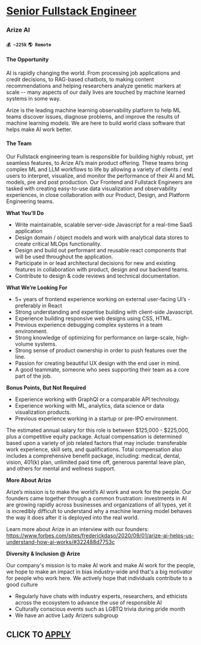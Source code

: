# [Senior Fullstack Engineer](https://www.remotewlb.com/apply/senior-fullstack-engineer-62466)  
### Arize AI  
#### `💰 ~225k` `🌎 Remote`  

#### **The Opportunity**

AI is rapidly changing the world. From processing job applications and credit decisions, to RAG-based chatbots, to making content recommendations and helping researchers analyze genetic markers at scale -- many aspects of our daily lives are touched by machine learned systems in some way.

Arize is the leading machine learning observability platform to help ML teams discover issues, diagnose problems, and improve the results of machine learning models. We are here to build world class software that helps make AI work better.

#### **The Team**

Our Fullstack engineering team is responsible for building highly robust, yet seamless features, to Arize AI’s main product offering. These teams bring complex ML and LLM workflows to life by allowing a variety of clients / end users to interpret, visualize, and monitor the performance of their AI and ML models, pre and post production. Our Frontend and Fullstack Engineers are tasked with creating easy-to-use data visualization and observability experiences, in close collaboration with our Product, Design, and Platform Engineering teams.

**What You’ll Do**

  * Write maintainable, scalable server-side Javascript for a real-time SaaS application
  * Design domain / object models and work with analytical data stores to create critical MLOps functionality.
  * Design and build out performant and reusable react components that will be used throughout the application.
  * Participate in or lead architectural decisions for new and existing features in collaboration with product, design and our backend teams. 
  * Contribute to design & code reviews and technical documentation.

**What We’re Looking For**

  * 5+ years of frontend experience working on external user-facing UI’s - preferably in React
  * Strong understanding and expertise building with client-side Javascript.
  * Experience building responsive web designs using CSS, HTML. 
  * Previous experience debugging complex systems in a team environment.
  * Strong knowledge of optimizing for performance on large-scale, high-volume systems.
  * Strong sense of product ownership in order to push features over the line.
  * Passion for creating beautiful UX design with the end user in mind.
  * A good teammate, someone who sees supporting their team as a core part of the job.

**Bonus Points, But Not Required**

  * Experience working with GraphQl or a comparable API technology.
  * Experience working with ML, analytics, data science or data visualization products.
  * Previous experience working in a startup or pre-IPO environment.

The estimated annual salary for this role is between $125,000 - $225,000, plus a competitive equity package. Actual compensation is determined based upon a variety of job related factors that may include: transferable work experience, skill sets, and qualifications. Total compensation also includes a comprehensive benefit package, including: medical, dental, vision, 401(k) plan, unlimited paid time off, generous parental leave plan, and others for mental and wellness support.

**More About Arize**

Arize’s mission is to make the world’s AI work and work for the people. Our founders came together through a common frustration: investments in AI are growing rapidly across businesses and organizations of all types, yet it is incredibly difficult to understand why a machine learning model behaves the way it does after it is deployed into the real world.

Learn more about Arize in an interview with our founders: https://www.forbes.com/sites/frederickdaso/2020/09/01/arize-ai-helps-us-understand-how-ai-works/#322488d7753c

**Diversity & Inclusion @ Arize**

Our company's mission is to make AI work and make AI work for the people, we hope to make an impact in bias industry-wide and that's a big motivator for people who work here. We actively hope that individuals contribute to a good culture

  * Regularly have chats with industry experts, researchers, and ethicists across the ecosystem to advance the use of responsible AI
  * Culturally conscious events such as LGBTQ trivia during pride month
  * We have an active Lady Arizers subgroup

  
## CLICK TO [APPLY](https://www.remotewlb.com/apply/senior-fullstack-engineer-62466)

